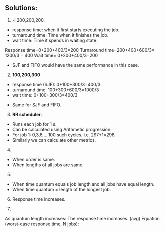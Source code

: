 ## Solutions:

1. -l 200,200,200.
  * response time: when it first starts executing the job. 
  * turnaround time: Time when it finishes the job. 
  * wait time: Time it spends in waiting state.

  Response time=0+200+400/3=200
  Turnaround time=200+400+600/3= 1200/3 = 400
  Wait time= 0+200+400/3=200

- SJF and FIFO would have the same performance in this case.

2. **100,200,300**
  * response time (SJF): 0+100+300/3=400/3
  * turnaround time: 100+300+600/3=1000/3
  * wait time: 0+100+300/3=400/3

- Same for SJF and FIFO.

3. **RR scheduler**:
- Runs each job for 1 s.
- Can be calculated using Arithmetic progression. 
- For job 1: 0,3,6,....100 such cycles. i.e. 297+1=298. 
- Similarly we can calculate other metrics.

4. 
* When order is same.
* When lengths of all jobs are same.

5. 
- When time quantum equals job length and all jobs have equal length.
- When time quantum = length of the longest job.

6. Response time increases.

7. 
As quantum length increases: The response time increases. (avg) 
Equation (worst-case response time, N jobs): 
